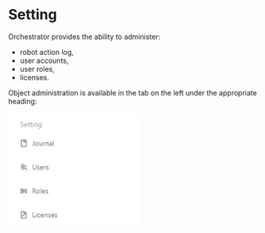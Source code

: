 # Setting

Orchestrator provides the ability to administer:

* robot action log,
* user accounts,
* user roles,
* licenses.

Object administration is available in the tab on the left under the appropriate heading:

![](../../.gitbook/assets/администр.JPG)
